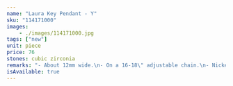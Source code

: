 ```yaml
---
name: "Laura Key Pendant - Y"
sku: "114171000"
images:
    - ./images/114171000.jpg
tags: ["new"]
unit: piece
price: 76
stones: cubic zirconia
remarks: "- About 12mm wide.\n- On a 16-18\" adjustable chain.\n- Nickel-free."
isAvailable: true
---
```


